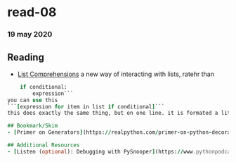 # read-08
### 19 may 2020

## Reading
- [List Comprehensions](https://www.pythonforbeginners.com/basics/list-comprehensions-in-python)
a new way of interacting with lists, ratehr than 
```for item in list:
    if conditional:
        expression```
you can use this 
```[expression for item in list if conditional]```
this does exactly the same thing, but on one line. it is formated a little backwards, but you can assign it to a new variable and the result will be stored in teh variable, saving space.

## Bookmark/Skim
- [Primer on Generators](https://realpython.com/primer-on-python-decorators/)

## Additional Resources
- [Listen (optional): Debugging with PySnooper](https://www.pythonpodcast.com/pysnooper-python-debugging-episode-241/)